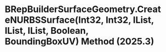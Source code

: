 # BRepBuilderSurfaceGeometry.CreateNURBSSurface(Int32, Int32, IList<Double>, IList<Double>, IList<XYZ>, Boolean, BoundingBoxUV) Method (2025.3)

﻿